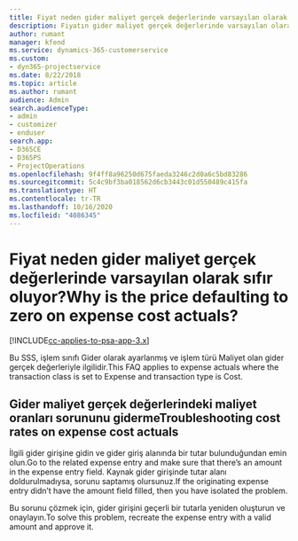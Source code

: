 ```yaml
---
title: Fiyat neden gider maliyet gerçek değerlerinde varsayılan olarak sıfır oluyor?
description: Fiyatın gider maliyet gerçek değerlerinde varsayılan olarak 0 olması sorununu giderme.
author: rumant
manager: kfend
ms.service: dynamics-365-customerservice
ms.custom:
- dyn365-projectservice
ms.date: 8/22/2018
ms.topic: article
ms.author: rumant
audience: Admin
search.audienceType:
- admin
- customizer
- enduser
search.app:
- D365CE
- D365PS
- ProjectOperations
ms.openlocfilehash: 9f4ff8a96250d675faeda3246c2d0a6c5bd83286
ms.sourcegitcommit: 5c4c9bf3ba018562d6cb3443c01d550489c415fa
ms.translationtype: HT
ms.contentlocale: tr-TR
ms.lasthandoff: 10/16/2020
ms.locfileid: "4086345"
---
```

# <a name="why-is-the-price-defaulting-to-zero-on-expense-cost-actuals"></a><span data-ttu-id="6e481-103">Fiyat neden gider maliyet gerçek değerlerinde varsayılan olarak sıfır oluyor?</span><span class="sxs-lookup"><span data-stu-id="6e481-103">Why is the price defaulting to zero on expense cost actuals?</span></span>

[!INCLUDE[cc-applies-to-psa-app-3.x](../includes/cc-applies-to-psa-app-3x.md)]

<span data-ttu-id="6e481-104">Bu SSS, işlem sınıfı Gider olarak ayarlanmış ve işlem türü Maliyet olan gider gerçek değerleriyle ilgilidir.</span><span class="sxs-lookup"><span data-stu-id="6e481-104">This FAQ applies to expense actuals where the transaction class is set to Expense and transaction type is Cost.</span></span>

## <a name="troubleshooting-cost-rates-on-expense-cost-actuals"></a><span data-ttu-id="6e481-105">Gider maliyet gerçek değerlerindeki maliyet oranları sorununu giderme</span><span class="sxs-lookup"><span data-stu-id="6e481-105">Troubleshooting cost rates on expense cost actuals</span></span>

<span data-ttu-id="6e481-106">İlgili gider girişine gidin ve gider giriş alanında bir tutar bulunduğundan emin olun.</span><span class="sxs-lookup"><span data-stu-id="6e481-106">Go to the related expense entry and make sure that there’s an amount in the expense entry field.</span></span> <span data-ttu-id="6e481-107">Kaynak gider girişinde tutar alanı doldurulmadıysa, sorunu saptamış olursunuz.</span><span class="sxs-lookup"><span data-stu-id="6e481-107">If the originating expense entry didn’t have the amount field filled, then you have isolated the problem.</span></span>
 
<span data-ttu-id="6e481-108">Bu sorunu çözmek için, gider girişini geçerli bir tutarla yeniden oluşturun ve onaylayın.</span><span class="sxs-lookup"><span data-stu-id="6e481-108">To solve this problem, recreate the expense entry with a valid amount and approve it.</span></span>
